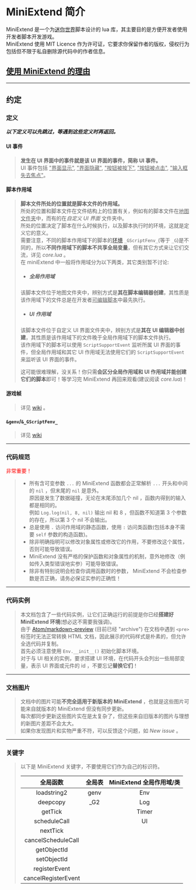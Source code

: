 # MiniExtend 简介
MiniExtend 是一个为<u title="理论上支持任何使用迷你世界引擎的软件，例如迷你编程">迷你世界</u>脚本设计的 lua 库，其主要目的是方便开发者使用开发者脚本开发游戏。  
MiniExtend 使用 MIT Licence 作为许可证，它要求你保留作者的版权，侵权行为包括但不限于私自删除源代码中的作者信息。  

## [使用 MiniExtend 的理由](../README.md#使用-MiniExtend-的理由)

---

## 约定

### 定义
***以下定义可以先跳过，等遇到这些定义时再返回。***  
#### UI 事件
> **发生在 UI 界面中的事件就是该 UI 界面的事件，简称 UI 事件。**  
> UI 事件包括 <u title="$ui.onShow">"界面显示"</u>, <u title="$ui.onHide">"界面隐藏"</u>, <u title="$ui.onPress">"按钮被按下"</u>, <u title="$ui.onClick">"按钮被点击"</u>, <u title="$ui.onLostFocus">"输入框失去焦点"</u>。  
#### 脚本作用域
> **脚本文件所处的位置就是脚本文件的作用域。**  
> 所处的位置和脚本文件在文件结构上的位置有关，例如有的脚本文件在<u title="这里包括子文件夹，后同">地图文件夹</u>中，而有的在*自定义 UI 界面* 文件夹中。  
> 所处的位置决定了脚本在什么时候执行，以及脚本执行时的环境，这就是定义它的意义。  
> 需要注意，不同的脚本作用域下的脚本的[环境](http://www.lua.org/manual/5.1/manual.html#2.9) `_GScriptFenv_`(等于 `_G`)是不同的，所以**不同作用域下的脚本不共享全局变量**，但有其它方式来让它们交流，详见 *core.lua* 。  
> 在 miniExtend 中一般将作用域分为以下两类，其它类别暂不讨论:  
> - ##### 全局作用域
> 该脚本文件位于地图文件夹中，辨别方式是**其在脚本编辑器创建**，其性质是该作用域下的文件总是在开发者<u title="这里忽略插件包，因为没有严谨测试">可编辑脚本</u>中最先执行。  
> - ##### UI 作用域
> 该脚本文件位于自定义 UI 界面文件夹中，辨别方式是**其在 UI 编辑器中创建**，其性质是该作用域下的文件晚于全局作用域下的脚本文件执行。  
> 该作用域下的脚本可以使用 `ScriptSupportEvent` 监听所属 UI 界面的事件，但全局作用域和其它 UI 作用域无法使用它们的 `ScriptSupportEvent` 来监听该 UI 界面的事件。  
>
> 这可能很难理解，没关系！你只需**会区分全局作用域和 UI 作用域并能创建它们的脚本**即可！等学习完 MiniExtend 再回来观看(建议阅读 *core.lua*)！  
#### 游戏帧
> 详见 [wiki](https://github.com/Mini-World-Dev-Org/Mini-World-Wiki/wiki/mechanism-tick) 。  
#### `&genv`/`&_GScriptFenv_`
> 详见 [wiki](https://github.com/Mini-World-Dev-Org/Mini-World-Wiki/wiki/script)

---
### 代码规范
<span style="color:red;">非常重要！</span>  
> - 所有含可变参数 `...` 的 MiniExtend 函数都会正常解析 `...` 开头和中间的 `nil` ，但末尾的 `nil` 是意外。  
> 原因是发生了数据碰撞，无论在末尾添加几个 nil ，函数内得到的输入都是相同的。  
> 例如 `Log.log(nil, 8, nil)` 输出 nil 和 8 ，但函数不知道第 3 个参数的存在，所以第 3 个 nil 不会输出。  
> - 总是使用 `.` 访问作用域的静态函数，使用 `:` 访问类函数(包括本身不需要 `self` 参数的构造函数)。  
> - 除非明确指明可以修改对象属性或修改它的作用，不要修改这个属性，否则可能导致错误。  
> - MiniExtend 没有严格的保护函数和对象属性的机制，意外地修改（例如传入类型错误地实参）可能导致错误。  
> - 除非有特别说明会检查你调用函数时的参数， MiniExtend 不会检查参数是否正确，请务必保证实参的正确性！  

---
### 代码实例
> 本文档包含了一些代码实例，让它们正确运行的前提是你已经**搭建好 MiniExtend 环境**(想必这不需要我强调)。  
> 由于 [Atom/markdown-preview](https://github.com/atom/markdown-preview/) (目前已经 "archive") 在文档中遇到 `<pre>` 标签时无法正常转换 HTML 文档，因此展示的代码样式是朴素的，但允许全选代码并复制。  
> 首先必须注意使用 `Env.__init__()` 初始化脚本环境。  
> 对于与 UI 相关的实例，要求搭建 UI 环境，在代码开头会列出一些局部变量，表示 UI 界面或元件的 id ，不要忘记**替换它们**！  

---
### 文档图片
> 文档中的图片可能**不完全适用于新版本的 MiniExtend** ，也就是这些图片可能来自就版本的 MiniExtend 但没有同步更新。  
> 每次都同步更新这些图片实在是太复杂了，但这些来自旧版本的图片与理想的新图片差距不会太大。  
> 如果你发现图片和实物严重不符，可以反馈这个问题，如 *New issue* 。  

---
### 关键字
> 以下是 MiniExtend 关键字，不要使用它们作为自己的标识符。  
>
> | 全局函数 | 全局表 | MiniExtend 全局作用域/类 |
> | :-: | :-: | :-: |
> | loadstring2 | genv | Env |
> | deepcopy | _G2 | Log |
> | getTick | | Timer |
> | scheduleCall | | UI |
> | nextTick | | |
> | cancelScheduleCall | | |
> | getObjectId | | |
> | setObjectId | | |
> | registerEvent | | |
> | cancelRegisterEvent |
